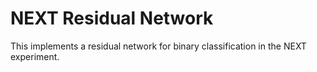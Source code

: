 # NEXT Residual Network

This implements a residual network for binary classification in the NEXT experiment.